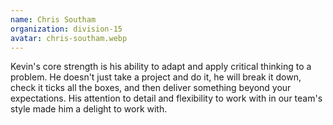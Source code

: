 ```yaml
---
name: Chris Southam
organization: division-15
avatar: chris-southam.webp
---
```

Kevin's core strength is his ability to adapt and apply critical thinking to a problem. He doesn't just take a project and do it, he will break it down, check it ticks all the boxes, and then deliver something beyond your expectations. His attention to detail and flexibility to work with in our team's style made him a delight to work with.
